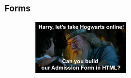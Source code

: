 # Forms

<p align="center">
    <img src="./images/project-meme.jpeg"
        alt=""
        width="300"
        style="padding: 10px"
    >
</p>
